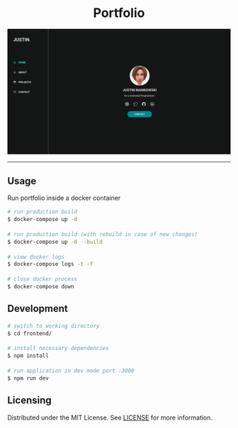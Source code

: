 <h1 align="center">Portfolio</h1>
<img src="./screenshot.png" />


_________________

## Usage

Run portfolio inside a docker container

```bash
# run production build
$ docker-compose up -d

# run production build (with rebuild in case of new changes)
$ docker-compose up -d --build

# view docker logs
$ docker-compose logs -t -f

# close docker process
$ docker-compose down
```

## Development

```bash
# switch to working directory
$ cd frontend/

# install necessary dependencies
$ npm install

# run application in dev mode port :3000
$ npm run dev
```

## Licensing

Distributed under the MIT License. See [LICENSE](LICENSE.md) for more information.